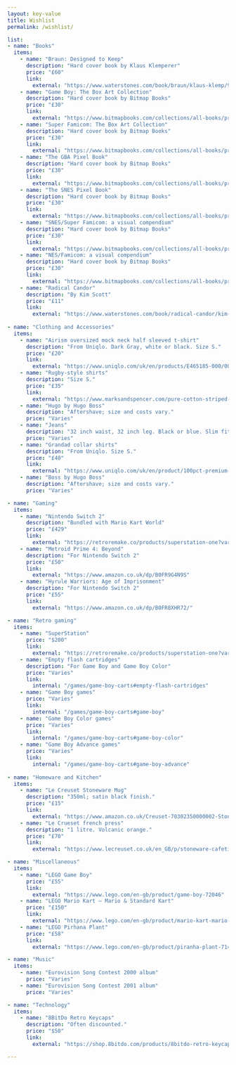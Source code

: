 ```yaml
---
layout: key-value
title: Wishlist
permalink: /wishlist/

list:
- name: "Books"
  items:
    - name: "Braun: Designed to Keep"
      description: "Hard cover book by Klaus Klemperer"
      price: "£60"
      link: 
        external: "https://www.waterstones.com/book/braun/klaus-klemp/9781838663896"
    - name: "Game Boy: The Box Art Collection"
      description: "Hard cover book by Bitmap Books"
      price: "£30"
      link:
        external: "https://www.bitmapbooks.com/collections/all-books/products/game-boy-the-box-art-collection" 
    - name: "Super Famicom: The Box Art Collection"
      description: "Hard cover book by Bitmap Books"
      price: "£30"
      link:
        external: "https://www.bitmapbooks.com/collections/all-books/products/super-famicom-the-box-art-collection" 
    - name: "The GBA Pixel Book"
      description: "Hard cover book by Bitmap Books"
      price: "£30"
      link:
        external: "https://www.bitmapbooks.com/collections/all-books/products/the-gba-pixel-book" 
    - name: "The SNES Pixel Book"
      description: "Hard cover book by Bitmap Books"
      price: "£30"
      link:
        external: "https://www.bitmapbooks.com/collections/all-books/products/the-snes-pixel-book" 
    - name: "SNES/Super Famicom: a visual compendium"
      description: "Hard cover book by Bitmap Books"
      price: "£30"
      link:
        external: "https://www.bitmapbooks.com/collections/all-books/products/snes-superfamicom-a-visual-compendium" 
    - name: "NES/Famicom: a visual compendium"
      description: "Hard cover book by Bitmap Books"
      price: "£30"
      link:
        external: "https://www.bitmapbooks.com/collections/all-books/products/nes-famicom-a-visual-compendium" 
    - name: "Radical Candor"
      description: "By Kim Scott"
      price: "£11"
      link:
        external: "https://www.waterstones.com/book/radical-candor/kim-scott/9781529038347"
        
- name: "Clothing and Accessories"
  items:
    - name: "Airism oversized mock neck half sleeved t-shirt"
      description: "From Uniqlo. Dark Gray, white or black. Size S."
      price: "£20"
      link: 
        external: "https://www.uniqlo.com/uk/en/products/E465185-000/00"
    - name: "Rugby-style shirts"
      description: "Size S."
      price: "£35"
      link: 
        external: "https://www.marksandspencer.com/pure-cotton-striped-rugby-shirt/p/clp60609757?color=NAVYMIX#intid=pid_pg1pip37g4r2c4"
    - name: "Hugo by Hugo Boss"
      description: "Aftershave; size and costs vary."
      price: "Varies"
    - name: "Jeans"
      description: "32 inch waist, 32 inch leg. Black or blue. Slim fit."
      price: "Varies"
    - name: "Grandad collar shirts"
      description: "From Uniqlo. Size S."
      price: "£40"
      link: 
        external: "https://www.uniqlo.com/uk/en/product/100pct-premium-linen-regular-fit-shirt-grandad-collar-455958.html?dwvar_455958_size=SMA003&dwvar_455958_color=COL69"
    - name: "Boss by Hugo Boss"
      description: "Aftershave; size and costs vary."
      price: "Varies"

- name: "Gaming"
  items:
    - name: "Nintendo Switch 2"
      description: "Bundled with Mario Kart World"
      price: "£429"
      link: 
        external: "https://retroremake.co/products/superstation-one?variant=43014710329367"
    - name: "Metroid Prime 4: Beyond"
      description: "For Nintendo Switch 2"
      price: "£50"
      link: 
        external: "https://www.amazon.co.uk/dp/B0FR9G4N9S"
    - name: "Hyrule Warriors: Age of Imprisonment"
      description: "For Nintendo Switch 2"
      price: "£55"
      link: 
        external: "https://www.amazon.co.uk/dp/B0FR8XHR72/"

- name: "Retro gaming"
  items:
    - name: "SuperStation"
      price: "$200"
      link: 
        external: "https://retroremake.co/products/superstation-one?variant=43014710329367"
    - name: "Empty flash cartridges"
      description: "For Game Boy and Game Boy Color"
      price: "Varies"
      link: 
        internal: "/games/game-boy-carts#empty-flash-cartridges"
    - name: "Game Boy games"
      price: "Varies"
      link: 
        internal: "/games/game-boy-carts#game-boy"
    - name: "Game Boy Color games"
      price: "Varies"
      link: 
        internal: "/games/game-boy-carts#game-boy-color"
    - name: "Game Boy Advance games"
      price: "Varies"
      link: 
        internal: "/games/game-boy-carts#game-boy-advance"
     
- name: "Homeware and Kitchen"
  items:
    - name: "Le Creuset Stoneware Mug"
      description: "350ml; satin black finish."
      price: "£15"
      link: 
        external: "https://www.amazon.co.uk/Creuset-70302350000002-Stoneware-ml-Satin-Black/dp/B07MRQLSMH/"
    - name: "Le Crueset french press"
      description: "1 litre. Volcanic orange."
      price: "£70"
      link: 
        external: "https://www.lecreuset.co.uk/en_GB/p/stoneware-cafetière/SW0706.html"

- name: "Miscellaneous"
  items:
    - name: "LEGO Game Boy"
      price: "£55"
      link: 
        external: "https://www.lego.com/en-gb/product/game-boy-72046"
    - name: "LEGO Mario Kart – Mario & Standard Kart"
      price: "£150"
      link: 
        external: "https://www.lego.com/en-gb/product/mario-kart-mario-standard-kart-72037"
    - name: "LEGO Pirhana Plant"
      price: "£58"
      link: 
        external: "https://www.lego.com/en-gb/product/piranha-plant-71426"

- name: "Music"
  items:
    - name: "Eurovision Song Contest 2000 album"
      price: "Varies"
    - name: "Eurovision Song Contest 2001 album"
      price: "Varies"

- name: "Technology"
  items:
    - name: "8BitDo Retro Keycaps"
      description: "Often discounted."
      price: "$50"
      link: 
        external: "https://shop.8bitdo.com/products/8bitdo-retro-keycaps"

---
```

